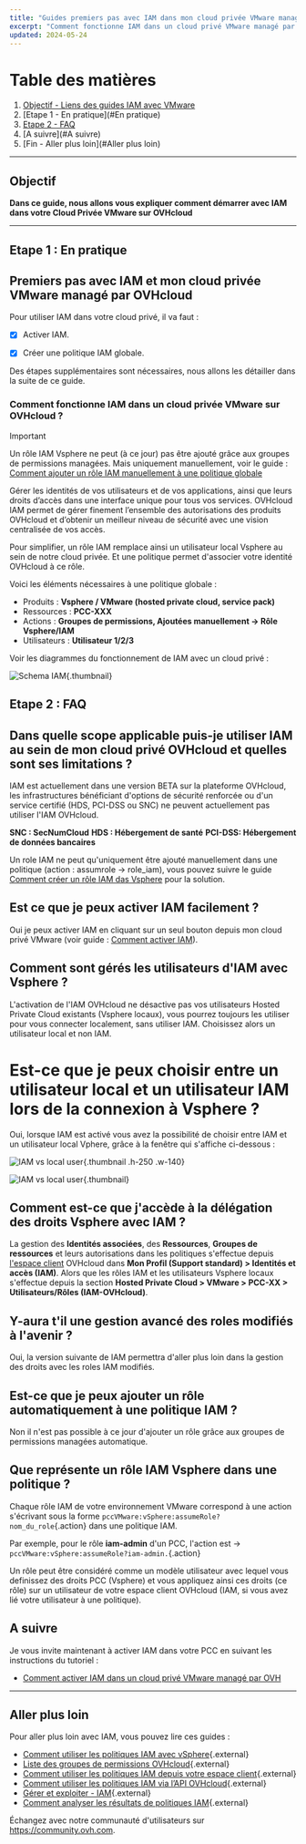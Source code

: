```yaml
---
title: "Guides premiers pas avec IAM dans mon cloud privée VMware managé par OVHcloud"
excerpt: "Comment fonctionne IAM dans un cloud privé VMware managé par OVHcloud et une faq"
updated: 2024-05-24
---
```


# Table des matières
1. [Objectif - Liens des guides IAM avec VMware](#Objectif)
2. [Etape 1 - En pratique](#En pratique)
3. [Etape 2 - FAQ](#FAQ)
4. [A suivre](#A suivre)
5. [Fin - Aller plus loin](#Aller plus loin)

---
## Objectif
**Dans ce guide, nous allons vous expliquer comment démarrer avec IAM dans votre Cloud Privée VMware sur OVHcloud** 

---
## Etape 1 : En pratique

## Premiers pas avec IAM et mon cloud privée VMware managé par OVHcloud

Pour utiliser IAM dans votre cloud privé, il va faut : 

- [x] Activer IAM.

- [x] Créer une politique IAM globale.

Des étapes supplémentaires sont nécessaires, nous allons les détailler dans la suite de ce guide.

### Comment fonctionne IAM dans un cloud privée VMware sur OVHcloud ?
> [!IMPORTANT]
>
> Un rôle IAM Vsphere ne peut (à ce jour) pas être ajouté grâce aux groupes de permissions managées.
> Mais uniquement manuellement, voir le guide : [Comment ajouter un rôle IAM manuellement à une politique globale](/pages/hosted_private_cloud/hosted_private_cloud_powered_by_vmware/vmware_iam_role_policy)

Gérer les identités de vos utilisateurs et de vos applications, ainsi que leurs droits d’accès dans une interface unique pour tous vos services. OVHcloud IAM permet de gérer finement l’ensemble des autorisations des produits OVHcloud et d’obtenir un meilleur niveau de sécurité avec une vision centralisée de vos accès.

Pour simplifier, un rôle IAM remplace ainsi un utilisateur local Vsphere au sein de notre cloud privée. Et une politique permet d'associer votre identité OVHcloud à ce rôle.

Voici les éléments nécessaires à une politique globale :
- Produits : **Vsphere / VMware (hosted private cloud, service pack)**
- Ressources : **PCC-XXX**
- Actions : **Groupes de permissions, Ajoutées manuellement -> Rôle Vsphere/IAM**
- Utilisateurs : **Utilisateur 1/2/3**

Voir les diagrammes du fonctionnement de IAM avec un cloud privé :

![Schema IAM](images/iam_schema.png){.thumbnail}

## Etape 2 : FAQ

## Dans quelle scope applicable puis-je utiliser IAM au sein de mon cloud privé OVHcloud et quelles sont ses limitations ?

IAM est actuellement dans une version BETA sur la plateforme OVHcloud, les infrastructures bénéficiant d'options de sécurité renforcée ou d'un service certifié (HDS, PCI-DSS ou SNC) ne peuvent actuellement pas utiliser l'IAM OVHcloud.

**SNC : SecNumCloud**
**HDS : Hébergement de santé**
**PCI-DSS: Hébergement de données bancaires**

Un role IAM ne peut qu'uniquement être ajouté manuellement dans une politique (action : assumrole -> role_iam), vous pouvez suivre le guide [Comment créer un rôle IAM das Vsphere](/pages/hosted_private_cloud/hosted_private_cloud_powered_by_vmware/vmware_iam_role) pour la solution.

## Est ce que je peux activer IAM facilement ?

Oui je peux activer IAM en cliquant sur un seul bouton depuis mon cloud privé VMware (voir guide : [Comment activer IAM](/pages/hosted_private_cloud/hosted_private_cloud_powered_by_vmware/vmware_iam_activation)).

## Comment sont gérés les utilisateurs d'IAM avec Vsphere ?

L'activation de l'IAM OVHcloud ne désactive pas vos utilisateurs Hosted Private Cloud existants (Vsphere locaux), vous pourrez toujours les utiliser pour vous connecter localement, sans utiliser IAM. Choisissez alors un utilisateur local et non IAM.

# Est-ce que je peux choisir entre un utilisateur local et un utilisateur IAM lors de la connexion à Vsphere ?

Oui, lorsque IAM est activé vous avez la possibilité de choisir entre IAM et un utilisateur local Vphere, grâce à la fenêtre qui s'affiche ci-dessous :

![IAM vs local user](images/iam_local_user_vs_iam.png){.thumbnail .h-250 .w-140}

![IAM vs local user](images/iam_local_user_vs_iam_2.png){.thumbnail}

## Comment est-ce que j'accède à la délégation des droits Vsphere avec IAM ?

La gestion des **Identités associées**, des **Ressources**, **Groupes de ressources** et leurs autorisations dans les politiques s'effectue depuis [l'espace client](https://www.ovh.com/manager/#/dedicated/useraccount/dashboard) OVHcloud dans **Mon Profil (Support standard) > Identités et accès (IAM)**. Alors que les rôles IAM et les utilisateurs Vsphere locaux s'effectue depuis la section **Hosted Private Cloud > VMware > PCC-XX > Utilisateurs/Rôles (IAM-OVHcloud)**.

## Y-aura t'il une gestion avancé des roles modifiés à l'avenir ?

Oui, la version suivante de IAM permettra d'aller plus loin dans la gestion des droits avec les roles IAM modifiés.

## Est-ce que je peux ajouter un rôle automatiquement à une politique IAM ?

Non il n'est pas possible à ce jour d'ajouter un rôle grâce aux groupes de permissions managées automatique.

## Que représente un rôle IAM Vsphere dans une politique ?

Chaque rôle IAM de votre environnement VMware correspond à une action s'écrivant sous la forme `pccVMware:vSphere:assumeRole?nom_du_role`{.action} dans une politique IAM.

Par exemple, pour le rôle **iam-admin** d'un PCC, l'action est -> `pccVMware:vSphere:assumeRole?iam-admin.`{.action}

Un rôle peut être considéré comme un modèle utilisateur avec lequel vous definissez des droits PCC (Vsphere) et vous appliquez ainsi ces droits (ce rôle) sur un utilisateur de votre espace client OVHcloud (IAM, si vous avez lié votre utilisateur à une politique).

## A suivre 
Je vous invite maintenant à activer IAM dans votre PCC en suivant les instructions du tutoriel : 
- [Comment activer IAM dans un cloud privé VMware managé par OVH](/pages/hosted_private_cloud/hosted_private_cloud_powered_by_vmware/vmware_iam_activation)

---
## Aller plus loin

Pour aller plus loin avec IAM, vous pouvez lire ces guides :

- [Comment utiliser les politiques IAM avec vSphere](https://help.ovhcloud.com/csm/fr-vmware-use-iam-vsphere?id=kb_article_view&sysparm_article=KB0059059){.external}
- [Liste des groupes de permissions OVHcloud](https://help.ovhcloud.com/csm/fr-customer-iam-permissionsgroup?id=kb_article_view&sysparm_article=KB0060254){.external}
- [Comment utiliser les politiques IAM depuis votre espace client](https://help.ovhcloud.com/csm/fr-customer-iam-policies-ui?id=kb_article_view&sysparm_article=KB0058730){.external}
- [Comment utiliser les politiques IAM via l’API OVHcloud](https://help.ovhcloud.com/csm/fr-customer-iam-policies-api?id=kb_article_view&sysparm_article=KB0056808){.external}
- [Gérer et exploiter - IAM](https://help.ovhcloud.com/csm/fr-documentation-manage-operate-iam?id=kb_browse_cat&kb_id=3d4a8129a884a950f07829d7d5c75243&kb_category=f9734072c014f990f0785f572a5744ed&spa=1){.external}
- [Comment analyser les résultats de politiques IAM](https://help.ovhcloud.com/csm/fr-iam-troubleshooting?id=kb_article_view&sysparm_article=KB0060455){.external}

Échangez avec notre communauté d'utilisateurs sur <https://community.ovh.com>.


